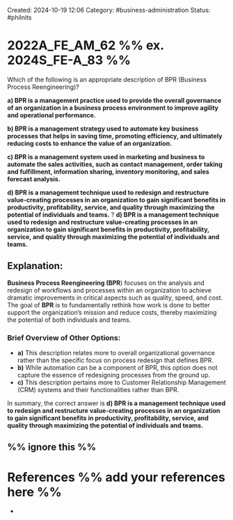 Created: 2024-10-19 12:06
Category: #business-administration
Status: #philnits


# 2022A_FE_AM_62 %% ex. 2024S_FE-A_83 %%

Which of the following is an appropriate description of BPR (Business Process Reengineering)? 

**a) BPR is a management practice used to provide the overall governance of an organization in a business process environment to improve agility and operational performance.** 

**b) BPR is a management strategy used to automate key business processes that helps in saving time, promoting efficiency, and ultimately reducing costs to enhance the value of an organization.** 

**c) BPR is a management system used in marketing and business to automate the sales activities, such as contact management, order taking and fulfillment, information sharing, inventory monitoring, and sales forecast analysis.** 

**d) BPR is a management technique used to redesign and restructure value-creating processes in an organization to gain significant benefits in productivity, profitability, service, and quality through maximizing the potential of individuals and teams.**
? 
**d) BPR is a management technique used to redesign and restructure value-creating processes in an organization to gain significant benefits in productivity, profitability, service, and quality through maximizing the potential of individuals and teams.**

## **Explanation:**

**Business Process Reengineering (BPR**) focuses on the analysis and redesign of workflows and processes within an organization to achieve dramatic improvements in critical aspects such as quality, speed, and cost. The goal of **BPR** is to fundamentally rethink how work is done to better support the organization’s mission and reduce costs, thereby maximizing the potential of both individuals and teams.

### Brief Overview of Other Options:

- **a)** This description relates more to overall organizational governance rather than the specific focus on process redesign that defines BPR.
- **b)** While automation can be a component of BPR, this option does not capture the essence of redesigning processes from the ground up.
- **c)** This description pertains more to Customer Relationship Management (CRM) systems and their functionalities rather than BPR.

In summary, the correct answer is **d) BPR is a management technique used to redesign and restructure value-creating processes in an organization to gain significant benefits in productivity, profitability, service, and quality through maximizing the potential of individuals and teams.**




%% ignore this %%
---









# References %% add your references here %%
- 